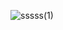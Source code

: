 

![sssss(1)](https://github.com/AntoninoPalmaEsposito/AntoninoPalmaEsposito/assets/157692279/b9c9ae21-848c-4c24-aca8-3a925ec5f7de)

